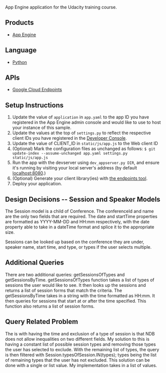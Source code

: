 App Engine application for the Udacity training course.

## Products
- [App Engine][1]

## Language
- [Python][2]

## APIs
- [Google Cloud Endpoints][3]

## Setup Instructions
1. Update the value of `application` in `app.yaml` to the app ID you
   have registered in the App Engine admin console and would like to use to host
   your instance of this sample.
1. Update the values at the top of `settings.py` to
   reflect the respective client IDs you have registered in the
   [Developer Console][4].
1. Update the value of CLIENT_ID in `static/js/app.js` to the Web client ID
1. (Optional) Mark the configuration files as unchanged as follows:
   `$ git update-index --assume-unchanged app.yaml settings.py static/js/app.js`
1. Run the app with the devserver using `dev_appserver.py DIR`, and ensure it's running by visiting your local server's address (by default [localhost:8080][5].)
1. (Optional) Generate your client library(ies) with [the endpoints tool][6].
1. Deploy your application.


[1]: https://developers.google.com/appengine
[2]: http://python.org
[3]: https://developers.google.com/appengine/docs/python/endpoints/
[4]: https://console.developers.google.com/
[5]: https://localhost:8080/
[6]: https://developers.google.com/appengine/docs/python/endpoints/endpoints_tool

## Design Decisions -- Session and Speaker Models
The Session model is a child of Conference. 
The conferenceId and name are the only two fields that are required. 
The date and startTime properties are formatted as YYYY-MM-DD and HH:mm respectively, with the date property able to take in a dateTime format and splice it to the appropriate size.
 
Sessions can be looked up based on the conference they are under, speaker name, start time, and type, or types if the user selects multiple. 
 
 
## Additional Queries
There are two additional queries: getSessionsOfTypes and getSessionsByTime. 
getSessionsOfTypes function takes a list of types of sessions the user would like to see.
It then looks up the sessions and returns a list of session forms that match the criteria.
The getSessionsByTime takes in a string with the time formatted as HH:mm.
It then queries for sessions that start at or after the time specified. 
This function also returns a list of session forms.


## Query Related Problem
The is with having the time and exclusion of a type of session is that NDB does not allow inequalities on two different fields.
My solution to this is having a constant list of possible session types and removing those types the user has selected to exclude.
With the remaining list of types, the query is then filtered with Session.typesOfSession.IN(types); types being the list of remaining types that the user has not excluded.
This solution can be done with a single or list value. My implementation takes in a list of values.